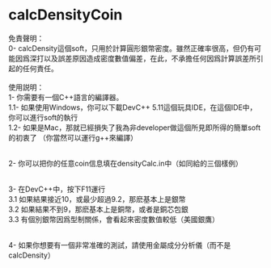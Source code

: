 # calcDensityCoin
免責聲明：<br>
0- calcDensity這個soft，只用於計算圓形銀幣密度。雖然正確率很高，但仍有可能因爲深打以及誤差原因造成密度數值偏差，在此，不承擔任何因爲計算誤差所引起的任何責任。
<br><br>
使用説明：<br>
1- 你需要有一個C++語言的編譯器。<br>
  1.1- 如果使用Windows，你可以下載DevC++ 5.11這個玩具IDE，在這個IDE中，你可以進行soft的執行<br>
  1.2- 如果是Mac，那就已經損失了我為非developer做這個所見即所得的簡單soft的初衷了 （你當然可以運行g++來編譯）<br><br>

2- 你可以把你的任意coin信息填在densityCalc.in中（如同給的三個樣例）<br><br>

3- 在DevC++中，按下F11運行<br>
  3.1 如果結果接近10，或最少超過9.2，那麽基本上是銀幣<br>
  3.2 如果結果不到9，那麽基本上是銅幣，或者是銅芯包銀<br>
  3.3 有個別銀幣因爲型制關係，會看起來密度數值較低（美國銀鷹）<br><br>

4- 如果你想要有一個非常准確的測試，請使用金屬成分分析儀（而不是calcDensity）<br>

